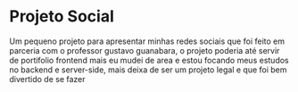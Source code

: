 <h1>Projeto Social</h1>
<p>Um pequeno projeto para apresentar minhas redes sociais que foi feito em parceria com o professor gustavo guanabara, o projeto poderia até servir de portifolio frontend mais eu mudei de area e estou focando meus estudos no backend e server-side, mais deixa de ser um projeto legal e que foi bem divertido de se fazer</p>
